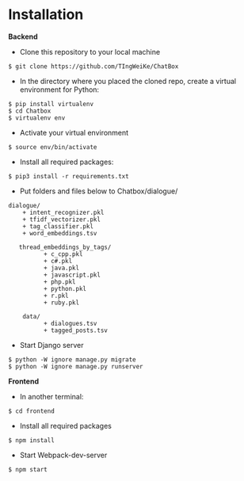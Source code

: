 
# Installation
**Backend**
* Clone this repository to your local machine

> 

    $ git clone https://github.com/TIngWeiKe/ChatBox
* In the directory where you placed the cloned repo, create a virtual environment for Python:
>   
    $ pip install virtualenv
    $ cd Chatbox
    $ virtualenv env    
* Activate your virtual environment
>
    $ source env/bin/activate
* Install all required packages:
>
    $ pip3 install -r requirements.txt
* Put folders and files below to Chatbox/dialogue/
>
        
    dialogue/
        + intent_recognizer.pkl
        + tfidf_vectorizer.pkl
        + tag_classifier.pkl
        + word_embeddings.tsv
       
       thread_embeddings_by_tags/
              + c_cpp.pkl
              + c#.pkl
              + java.pkl
              + javascript.pkl
              + php.pkl
              + python.pkl
              + r.pkl
              + ruby.pkl
              
        data/
              + dialogues.tsv
              + tagged_posts.tsv 
* Start Django server    
>
    $ python -W ignore manage.py migrate
    $ python -W ignore manage.py runserver
              
              
 
**Frontend**

* In another terminal:
>
    $ cd frontend
* Install all required packages
>
    $ npm install
* Start Webpack-dev-server
>
    $ npm start

